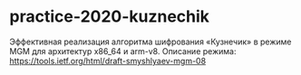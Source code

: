 # practice-2020-kuznechik
Эффективная реализация алгоритма шифрования «Кузнечик» в режиме MGM
для архитектур x86_64 и arm-v8.
Описание режима: https://tools.ietf.org/html/draft-smyshlyaev-mgm-08 
